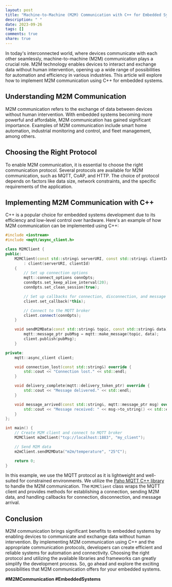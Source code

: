 ```yaml
---
layout: post
title: "Machine-to-Machine (M2M) Communication with C++ for Embedded Systems"
description: " "
date: 2023-09-26
tags: []
comments: true
share: true
---
```


In today's interconnected world, where devices communicate with each other seamlessly, machine-to-machine (M2M) communication plays a crucial role. M2M technology enables devices to interact and exchange data without human intervention, opening up a wide range of possibilities for automation and efficiency in various industries. This article will explore how to implement M2M communication using C++ for embedded systems.

## Understanding M2M Communication

M2M communication refers to the exchange of data between devices without human intervention. With embedded systems becoming more powerful and affordable, M2M communication has gained significant importance. Examples of M2M communication include smart home automation, industrial monitoring and control, and fleet management, among others.

## Choosing the Right Protocol

To enable M2M communication, it is essential to choose the right communication protocol. Several protocols are available for M2M communication, such as MQTT, CoAP, and HTTP. The choice of protocol depends on factors like data size, network constraints, and the specific requirements of the application.

## Implementing M2M Communication with C++

C++ is a popular choice for embedded systems development due to its efficiency and low-level control over hardware. Here's an example of how M2M communication can be implemented using C++:

```cpp
#include <iostream>
#include <mqtt/async_client.h>

class M2MClient {
public:
    M2MClient(const std::string& serverURI, const std::string& clientId)
        : client(serverURI, clientId)
    {
        // Set up connection options
        mqtt::connect_options connOpts;
        connOpts.set_keep_alive_interval(20);
        connOpts.set_clean_session(true);

        // Set up callbacks for connection, disconnection, and message arrival
        client.set_callback(*this);

        // Connect to the MQTT broker
        client.connect(connOpts);
    }

    void sendM2MData(const std::string& topic, const std::string& data) {
        mqtt::message_ptr pubMsg = mqtt::make_message(topic, data);
        client.publish(pubMsg);
    }

private:
    mqtt::async_client client;

    void connection_lost(const std::string&) override {
        std::cout << "Connection lost." << std::endl;
    }

    void delivery_complete(mqtt::delivery_token_ptr) override {
        std::cout << "Message delivered." << std::endl;
    }

    void message_arrived(const std::string&, mqtt::message_ptr msg) override {
        std::cout << "Message received: " << msg->to_string() << std::endl;
    }
};

int main() {
    // Create M2M client and connect to MQTT broker
    M2MClient m2mClient("tcp://localhost:1883", "my_client");

    // Send M2M data
    m2mClient.sendM2MData("m2m/temperature", "25°C");

    return 0;
}
```

In this example, we use the MQTT protocol as it is lightweight and well-suited for constrained environments. We utilize the [Paho MQTT C++ library](https://github.com/eclipse/paho.mqtt.cpp) to handle the M2M communication. The `M2MClient` class wraps the MQTT client and provides methods for establishing a connection, sending M2M data, and handling callbacks for connection, disconnection, and message arrival.

## Conclusion

M2M communication brings significant benefits to embedded systems by enabling devices to communicate and exchange data without human intervention. By implementing M2M communication using C++ and the appropriate communication protocols, developers can create efficient and reliable systems for automation and connectivity. Choosing the right protocol and utilizing the available libraries and frameworks can greatly simplify the development process. So, go ahead and explore the exciting possibilities that M2M communication offers for your embedded systems.

**#M2MCommunication #EmbeddedSystems**